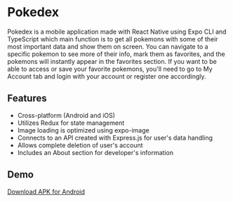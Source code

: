 
# Pokedex

Pokedex is a mobile application made with React Native using Expo CLI and TypeScript which main function is to get all pokemons with some of their most important data and show them on screen. You can navigate to a specific pokemon to see more of their info, mark them as favorites, and the pokemons will instantly  appear in the favorites section.
If you want to be able to access or save your favorite pokemons, you'll need to go to My Account tab and login with your account or register one accordingly.
## Features

- Cross-platform (Android and iOS)
- Utilizes Redux for state management
- Image loading is optimized using expo-image
- Connects to an API created with Express.js for user's data handling
- Allows complete deletion of user's account
- Includes an About section for developer's information

## Demo

[Download APK for Android](https://nicov90.github.io/Portfolio/files/Pokedex%20by%20Nicolas%20Valdez.apk)
